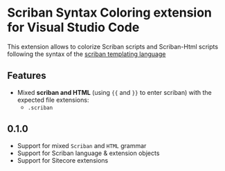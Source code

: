 # Scriban Syntax Coloring extension for Visual Studio Code

This extension allows to colorize Scriban scripts and Scriban-Html scripts following the syntax of the [scriban templating language](https://github.com/lunet-io/scriban)

## Features

- Mixed **scriban and HTML** (using `{{` and `}}` to enter scriban) with the expected file extensions:
  - `.scriban`


## 0.1.0
- Support for mixed `Scriban` and `HTML` grammar
- Support for Scriban language & extension objects
- Support for Sitecore extensions
